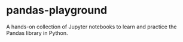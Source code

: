 # pandas-playground
A hands-on collection of Jupyter notebooks to learn and practice the Pandas library in Python.
